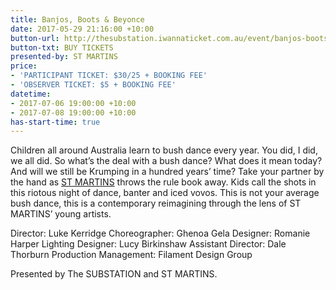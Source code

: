 ```yaml
---
title: Banjos, Boots & Beyonce
date: 2017-05-29 21:16:00 +10:00
button-url: http://thesubstation.iwannaticket.com.au/event/banjos-boots-beyonce-MTI5NTA
button-txt: BUY TICKETS
presented-by: ST MARTINS
price:
- 'PARTICIPANT TICKET: $30/25 + BOOKING FEE'
- 'OBSERVER TICKET: $5 + BOOKING FEE'
datetime:
- 2017-07-06 19:00:00 +10:00
- 2017-07-08 19:00:00 +10:00
has-start-time: true
---
```


Children all around Australia learn to bush dance every year. You did, I did, we all did. So what’s the deal with a bush dance? What does it mean today? And will we still be Krumping in a hundred years’ time? Take your partner by the hand as [ST MARTINS](https://stmartinsyouth.com.au/) throws the rule book away. Kids call the shots in this riotous night of dance, banter and iced vovos. This is not your average bush dance, this is a contemporary reimagining through the lens of ST MARTINS’ young artists.

Director: Luke Kerridge
Choreographer: Ghenoa Gela
Designer: Romanie Harper
Lighting Designer: Lucy Birkinshaw
Assistant Director: Dale Thorburn
Production Management: Filament Design Group

Presented by The SUBSTATION and ST MARTINS.